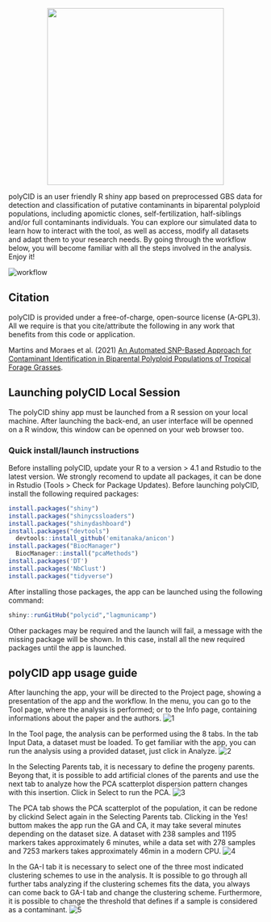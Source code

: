 <p align="center">
  <img width="350" src="https://user-images.githubusercontent.com/84511468/124522586-2f33fa80-ddca-11eb-8ac1-1b4126000038.png">
  
polyCID is an user friendly R shiny app based on preprocessed GBS data for detection and classification of putative contaminants in biparental polyploid populations, including apomictic clones, self-fertilization, half-siblings and/or full contaminants individuals. You can explore our simulated data to learn how to interact with the tool, as well as access, modify all datasets and adapt them to your research needs. By going through the workflow below, you will become familiar with all the steps involved in the analysis. Enjoy it!

![workflow](https://user-images.githubusercontent.com/84511468/123974273-e24bc080-d992-11eb-9b59-08a9f9ea3770.jpg)
## Citation

polyCID is provided under a free-of-charge, open-source license (A-GPL3). All we require is that you cite/attribute the following in any work that benefits from this code or application.

Martins and Moraes et al. (2021)
[An Automated SNP-Based Approach for Contaminant Identification in Biparental Polyploid Populations of Tropical Forage Grasses](https://www.biorxiv.org/content/10.1101/2021.07.01.450796v1.full).

## Launching polyCID Local Session

The polyCID shiny app must be launched from a R session on your local machine. After launching the back-end, an user interface will be openned on a R window, this window can be openned on your web browser too. 

### Quick install/launch instructions

Before installing polyCID, update your R to a version > 4.1 and Rstudio to the latest version. We strongly recomend to update all packages, it can be done in Rstudio (Tools > Check for Package Updates). Before launching polyCID, install the following required packages: 

```r
install.packages("shiny") 
install.packages("shinycssloaders")
install.packages("shinydashboard")
install.packages("devtools")
  devtools::install_github('emitanaka/anicon')
install.packages("BiocManager")
  BiocManager::install("pcaMethods")
install.packages('DT')
install.packages('NbClust')
install.packages("tidyverse")
```

After installing those packages, the app can be launched using the following command:

```r
shiny::runGitHub("polycid","lagmunicamp")
```
Other packages may be required and the launch will fail, a message with the missing package will be shown. In this case, install all the new required packages until the app is launched. 

## polyCID app usage guide

After launching the app, your will be directed to the Project page, showing a presentation of the app and the workflow. In the menu, you can go to the Tool page, where the analysis is performed; or to the Info page, containing informations about the paper and the authors.
![1](https://user-images.githubusercontent.com/84511468/124525323-3dd3df00-ddd5-11eb-80d0-0ebf10848c17.png)

In the Tool page, the analysis can be performed using the 8 tabs. In the tab Input Data, a dataset must be loaded. To get familiar with the app, you can run the analysis using a provided dataset, just click in Analyze.
![2](https://user-images.githubusercontent.com/84511468/124632573-da8c9000-de5a-11eb-9dd1-7262baf7a5ae.png)

In the Selecting Parents tab, it is necessary to define the progeny parents. Beyong that, it is possible to add artificial clones of the parents and use the next tab to analyze how the PCA scatterplot dispersion pattern changes with this insertion. Click in Select to run the PCA.
![3](https://user-images.githubusercontent.com/84511468/124526938-922d8d80-ddda-11eb-935f-c53eed702417.png)
  
The PCA tab shows the PCA scatterplot of the population, it can be redone by clickind Select again in the Selecting Parents tab. Clicking in the Yes! buttom makes the app run the GA and CA, it may take several minutes depending on the dataset size. A dataset with 238 samples and 1195 markers takes approximately 6 minutes, while a data set with 278 samples and 7253 markers takes approximately 46min in a modern CPU. 
![4](https://user-images.githubusercontent.com/84511468/124537577-8d73d400-ddf0-11eb-93b2-807d6dd16b42.png)

In the GA-I tab it is necessary to select one of the three most indicated clustering schemes to use in the analysis. It is possible to go through all further tabs analyzing if the clustering schemes fits the data, you always can come back to GA-I tab and change the clustering scheme. Furthermore, it is possible to change the threshold that defines if a sample is considered as a contaminant. 
![5](https://user-images.githubusercontent.com/84511468/124638790-c4360280-de61-11eb-86ce-d5e6b1c887cc.png)







